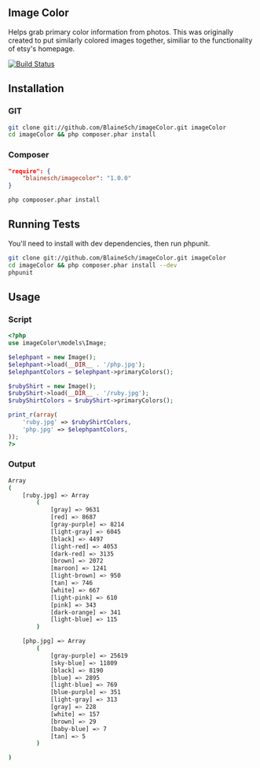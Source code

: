 ## Image Color

Helps grab primary color information from photos. This was originally created to put similarly colored images together, similiar to the functionality of etsy's homepage.

[![Build Status](https://secure.travis-ci.org/BlaineSch/imageColor.png?branch=master)](http://travis-ci.org/BlaineSch/imageColor)

## Installation

### GIT
~~~ bash
git clone git://github.com/BlaineSch/imageColor.git imageColor
cd imageColor && php composer.phar install
~~~

### Composer
~~~ json
"require": {
    "blainesch/imagecolor": "1.0.0"
}
~~~
~~~ bash
php compooser.phar install
~~~

## Running Tests
You'll need to install with dev dependencies, then run phpunit.
~~~ bash
git clone git://github.com/BlaineSch/imageColor.git imageColor
cd imageColor && php composer.phar install --dev
phpunit
~~~

## Usage

### Script
~~~ php
<?php
use imageColor\models\Image;

$elephpant = new Image();
$elephpant->load(__DIR__ . '/php.jpg');
$elephpantColors = $elephpant->primaryColors();

$rubyShirt = new Image();
$rubyShirt->load(__DIR__ . '/ruby.jpg');
$rubyShirtColors = $rubyShirt->primaryColors();

print_r(array(
	'ruby.jpg' => $rubyShirtColors,
	'php.jpg' => $elephpantColors,
));
?>
~~~

### Output
~~~ bash
Array
(
    [ruby.jpg] => Array
        (
            [gray] => 9631
            [red] => 8687
            [gray-purple] => 8214
            [light-gray] => 6045
            [black] => 4497
            [light-red] => 4053
            [dark-red] => 3135
            [brown] => 2072
            [maroon] => 1241
            [light-brown] => 950
            [tan] => 746
            [white] => 667
            [light-pink] => 610
            [pink] => 343
            [dark-orange] => 341
            [light-blue] => 115
        )

    [php.jpg] => Array
        (
            [gray-purple] => 25619
            [sky-blue] => 11809
            [black] => 8190
            [blue] => 2895
            [light-blue] => 769
            [blue-purple] => 351
            [light-gray] => 313
            [gray] => 228
            [white] => 157
            [brown] => 29
            [baby-blue] => 7
            [tan] => 5
        )

)
~~~